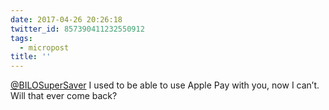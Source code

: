 ```yaml
---
date: 2017-04-26 20:26:18
twitter_id: 857390411232550912
tags:
  - micropost
title: ''
---
```


[@BILOSuperSaver](https://twitter.com/BILOSuperSaver) I used to be able to use Apple Pay with you, now I can’t. Will that ever come back?
